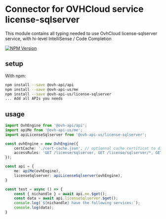 # Connector for OVHCloud service license-sqlserver

This module contains all typing needed to use OvhCloud license-sqlserver service, with hi-level IntelliSense / Code Completion

[![NPM Version](https://img.shields.io/npm/v/@ovh-api-us/license-sqlserver.svg?style=flat)](https://www.npmjs.org/package/@ovh-api-us/license-sqlserver)

## setup

With npm:
````bash
npm install --save @ovh-api/api
npm install --save @ovh-api-us/me
npm install --save @ovh-api-us/license-sqlserver
... Add all APIs you needs
````

## usage

````typescript
import OvhEngine from '@ovh-api/api';
import apiMe from '@ovh-api-us/me';
import apiLicenseSqlserver from '@ovh-api-us/license-sqlserver';

const ovhEngine = new OvhEngine({ 
    certCache: './cert-cache.json', // optionnal cache certificat to disk
    accessRules: 'GET /license/sqlserver, GET /license/sqlserver/*, GET /me', // optionnal limit the requested privileges.
});

const api = {
    me: apiMe(ovhEngine),
    licenseSqlserver: apiLicenseSqlserver(ovhEngine),
}

const test = async () => {
    const { nichandle } = await api.me.$get();
    const data = await api.licenseSqlserver.$get();
    console.log(`${nichandle} have the following services:`);
    console.log(data);
}

````